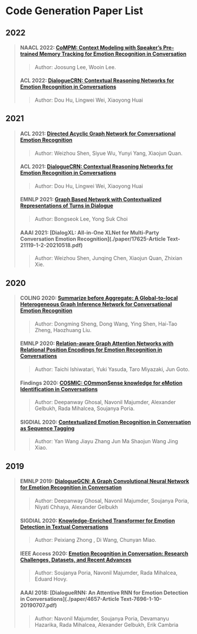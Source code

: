 # Code Generation Paper List



## 2022

>#### NAACL 2022: [CoMPM: Context Modeling with Speaker’s Pre-trained Memory Tracking for Emotion Recognition in Conversation](./paper/2108.11626v3.pdf)
>
>> Author:  Joosung Lee, Wooin Lee.
>
>#### ACL 2022: [DialogueCRN: Contextual Reasoning Networks for Emotion Recognition in Conversations](./paper/2021.acl-long.547.pdf)
>
>> Author: Dou Hu, Lingwei Wei, Xiaoyong Huai



## 2021

>#### ACL 2021: [Directed Acyclic Graph Network for Conversational Emotion Recognition](./paper/2021.acl-long.123.pdf)
>
>> Author: Weizhou Shen, Siyue Wu, Yunyi Yang, Xiaojun Quan.
>
>#### ACL 2021: [DialogueCRN: Contextual Reasoning Networks for Emotion Recognition in Conversations](./paper/2021.acl-long.547.pdf)
>
>> Author: Dou Hu, Lingwei Wei, Xiaoyong Huai
>
>#### EMNLP 2021: [Graph Based Network with Contextualized Representations of Turns in Dialogue](./paper/2109.04008v1.pdf)
>
>> Author: Bongseok Lee, Yong Suk Choi
>
>#### AAAI 2021: [DialogXL: All-in-One XLNet for Multi-Party Conversation Emotion Recognition](./paper/17625-Article Text-21119-1-2-20210518.pdf)
>
>> Author: Weizhou Shen,  Junqing Chen, Xiaojun Quan, Zhixian Xie.



## 2020

>####  COLING 2020: [Summarize before Aggregate: A Global-to-local Heterogeneous Graph Inference Network for Conversational Emotion Recognition](./paper/2020.coling-main.367.pdf)
>
>>Author: Dongming Sheng, Dong Wang, Ying Shen, Hai-Tao Zheng, Haozhuang Liu.
>
>#### EMNLP 2020: [Relation-aware Graph Attention Networks with Relational Position Encodings for Emotion Recognition in Conversations](./paper/2020.emnlp-main.597.pdf)
>
>> Author: Taichi Ishiwatari, Yuki Yasuda, Taro Miyazaki, Jun Goto.
>
>#### Findings 2020: [COSMIC: COmmonSense knowledge for eMotion Identification in Conversations](./paper/2020.findings-emnlp.224.pdf)
>
>> Author: Deepanway Ghosal, Navonil Majumder, Alexander Gelbukh, Rada Mihalcea, Soujanya Poria.
>
>#### SIGDIAL 2020: [Contextualized Emotion Recognition in Conversation as Sequence Tagging](./paper/2020.sigdial-1.23.pdf)
>
>> Author: Yan Wang Jiayu Zhang Jun Ma Shaojun Wang Jing Xiao.



## 2019

>####  EMNLP 2019: [DialogueGCN: A Graph Convolutional Neural Network for Emotion Recognition in Conversation](./paper/1908.11540.pdf)
>
>> Author: Deepanway Ghosal, Navonil Majumder, Soujanya Poria, Niyati Chhaya, Alexander Gelbukh
>
>#### SIGDIAL 2020: [Knowledge-Enriched Transformer for Emotion Detection in Textual Conversations](./paper/D19-1016.pdf)
>
>> Author: Peixiang Zhong , Di Wang, Chunyan Miao.
>
>#### IEEE Access 2020: [Emotion Recognition in Conversation: Research Challenges, Datasets, and Recent Advances](./paper/Emotion.pdf)
>
>> Author: Soujanya Poria, Navonil Majumder, Rada Mihalcea, Eduard Hovy.
>
>#### AAAI 2018: [DialogueRNN: An Attentive RNN for Emotion Detection in Conversations](./paper/4657-Article Text-7696-1-10-20190707.pdf)
>
>> Author:  Navonil Majumder, Soujanya Poria, Devamanyu Hazarika, Rada Mihalcea, Alexander Gelbukh, Erik Cambria

